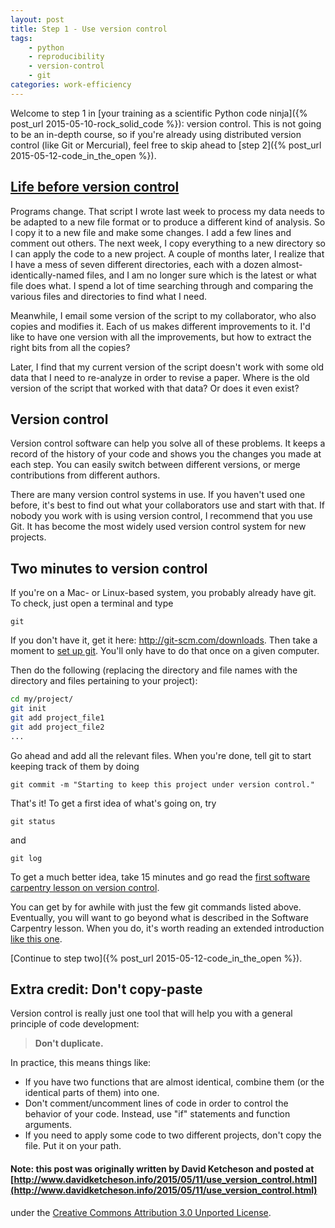```yaml
---
layout: post
title: Step 1 - Use version control
tags:
    - python
    - reproducibility
    - version-control
    - git
categories: work-efficiency
---
```


Welcome to step 1 in [your training as a scientific Python code ninja]({% post_url 2015-05-10-rock_solid_code %}): version control.  This is not going to be an in-depth course, so if you're already using distributed version control (like Git or Mercurial), feel free to skip ahead to [step 2]({% post_url 2015-05-12-code_in_the_open %}).


## [Life before version control](http://phdcomics.com/comics.php?f=1531)

Programs change.  That script I wrote last week to process my data needs to be adapted to a new file format or to produce a different kind of analysis.  So I copy it to a new file and make some changes.  I add a few lines and comment out others.  The next week, I copy everything to a new directory so I can apply the code to a new project.  A couple of months later, I realize that I have a mess of seven different directories, each with a dozen almost-identically-named files, and I am no longer sure which is the latest or what file does what.  I spend a lot of time searching through and comparing the various files and directories to find what I need.

Meanwhile, I email some version of the script to my collaborator, who also copies and modifies it.  Each of us makes different improvements to it.  I'd like to have one version with all the improvements, but how to extract the right bits from all the copies?

Later, I find that my current version of the script doesn't work with some old data that I need to re-analyze in order to revise a paper.  Where is the old version of the script that worked with that data?  Or does it even exist?

## Version control
Version control software can help you solve all of these problems.  It keeps a record of the history of your code and shows you the changes you made at each step.  You can easily switch between different versions, or merge contributions from different authors.

There are many version control systems in use.  If you haven't used one before, it's best to find out what your collaborators use and start with that.  If nobody you work with is using version control, I recommend that you use Git.  It has become the most widely used version control system for new projects.

## Two minutes to version control
If you're on a Mac- or Linux-based system, you probably already have git.  To check, just open a terminal and type

    git

If you don't have it, get it here: http://git-scm.com/downloads.  Then take a moment to [set up git](https://help.github.com/articles/set-up-git/#setting-up-git).  You'll only have to do that once on a given computer.

Then do the following (replacing the directory and file names with the directory and files pertaining to your project):

```sh
cd my/project/
git init
git add project_file1
git add project_file2
...
```

Go ahead and add all the relevant files.  When you're done, tell git to start keeping track of them by doing

    git commit -m "Starting to keep this project under version control."

That's it!  To get a first idea of what's going on, try

    git status

and

    git log

To get a much better idea, take 15 minutes and go read the [first software carpentry lesson on version control](http://www.software-carpentry.org/v5/novice/git/01-backup.html).

You can get by for awhile with just the few git commands listed above.  Eventually, you will want to go beyond what is described in the Software Carpentry lesson.  When you do, it's worth reading an extended introduction [like this one](http://git-scm.com/book/en/v2).

[Continue to step two]({% post_url 2015-05-12-code_in_the_open %}).

## Extra credit: Don't copy-paste
Version control is really just one tool that will help you with a general principle of code development:

> **Don't duplicate.**

In practice, this means things like:

- If you have two functions that are almost identical, combine them (or the identical parts of them) into one.
- Don't comment/uncomment lines of code in order to control the behavior of your code.  Instead, use "if" statements and function arguments.
- If you need to apply some code to two different projects, don't copy the file.  Put it on your path.


#### Note: this post was originally written by David Ketcheson and posted at [http://www.davidketcheson.info/2015/05/11/use_version_control.html](http://www.davidketcheson.info/2015/05/11/use_version_control.html)
 under the [Creative Commons Attribution 3.0 Unported License](http://creativecommons.org/licenses/by/3.0/deed.en_US).
